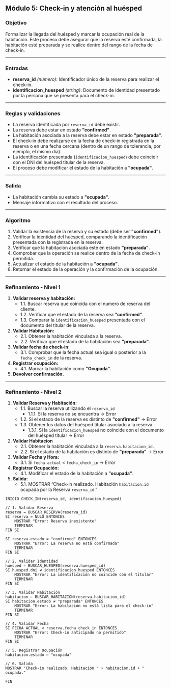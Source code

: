 ## Módulo 5: Check-in y atención al huésped

### Objetivo
Formalizar la llegada del huésped y marcar la ocupación real de la habitación. Este proceso debe asegurar que la reserva esté confirmada, la habitación esté preparada y se realice dentro del rango de la fecha de check-in.

---

### Entradas

- **reserva_id** *(número)*: Identificador único de la reserva para realizar el check-in.
- **identificacion_huesped** *(string)*: Documento de identidad presentado por la persona que se presenta para el check-in.
---

### Reglas y validaciones

- La reserva identificada por `reserva_id` debe existir.
- La reserva debe estar en estado **"confirmed"**.
- La habitación asociada a la reserva debe estar en estado **"preparada"**.
- El check-in debe realizarse en la fecha de check-in registrada en la reserva o en una fecha cercana (dentro de un rango de tolerancia, por ejemplo, el mismo día).
- La identificación presentada (`identificacion_huesped`) debe coincidir con el DNI del huésped titular de la reserva.
- El proceso debe modificar el estado de la habitación a **"ocupada"**.
---

### Salida

- La habitación cambia su estado a **"ocupada"**.
- Mensaje informativo con el resultado del proceso.
---

### Algoritmo

1. Validar la existencia de la reserva y su estado (debe ser **"confirmed"**).
2. Verificar la identidad del huésped, comparando la identificación presentada con la registrada en la reserva.
3. Verificar que la habitación asociada esté en estado **"preparada"**.
4. Comprobar que la operación se realice dentro de la fecha de check-in permitida.
5. Actualizar el estado de la habitación a **"ocupada"**.
6. Retornar el estado de la operación y la confirmación de la ocupación.
---

### Refinamiento - Nivel 1

1.  **Validar reserva y habitación:**
    * 1.1. Buscar reserva que coincida con el numero de reserva del cliente.
    * 1.2. Verificar que el estado de la reserva sea **"confirmed"**.
    * 1.3. Comparar la `identificacion_huesped` presentada con el documento del titular de la reserva.
2.  **Validar Habitación:**
    * 2.1. Obtener la habitación vinculada a la reserva.
    * 2.2. Verificar que el estado de la habitación sea **"preparada"**.
3.  **Validar fecha de check-in:**
    * 3.1. Comprobar que la fecha actual sea igual o posterior a la `fecha_check_in` de la reserva.
4.  **Registrar ocupación:**
    * 4.1. Marcar la habitación como **"Ocupada"**.
5.  **Devolver confirmación.**
---

### Refinamiento - Nivel 2

1.  **Validar Reserva y Habitación:**
    * 1.1. Buscar la reserva utilizando el `reserva_id`
        * 1.1.1. Si la reserva no se encuentra → Error
    * 1.2. Si el estado de la reserva es distinto de **"confirmed"** → Error
    * 1.3. Obtener los datos del huésped titular asociado a la reserva.
        * 1.3.1. Si la `identificacion_huesped` no coincide con el documento del huésped titular → Error
2.  **Validar Habitacion**
    * 2.1. Obtener la habitación vinculada a la `reserva.habitacion_id`.
    * 2.2. Si el estado de la habitación es distinto de **"preparada"** → Error
3.  **Validar Fecha y Hora:**
    * 3.1. Si `fecha actual` < `fecha_check_in` → Error
4.  **Registrar Ocupación:**
    * 4.1. Modificar el estado de la habitación a **"ocupada"**.
5.  **Salida:**
    * 5.1. MOSTRAR ”Check-in realizado. Habitación `habitacion.id` ocupada por la Reserva `reserva_id`.”
  

```pseudo
INICIO CHECK_IN(reserva_id, identificacion_huesped)

// 1. Validar Reserva
reserva ← BUSCAR_RESERVA(reserva_id)
SI reserva = NULO ENTONCES
    MOSTRAR "Error: Reserva inexistente"
    TERMINAR
FIN SI

SI reserva.estado ≠ "confirmed" ENTONCES
    MOSTRAR "Error: La reserva no está confirmada"
    TERMINAR
FIN SI

// 2. Validar Identidad
huesped ← BUSCAR_HUESPED(reserva.huesped_id)
SI huesped.dni ≠ identificacion_huesped ENTONCES
    MOSTRAR "Error: La identificación no coincide con el titular"
    TERMINAR
FIN SI

// 3. Validar Habitación
habitacion ← BUSCAR_HABITACION(reserva.habitacion_id)
SI habitacion.estado ≠ "preparada" ENTONCES
    MOSTRAR "Error: La habitación no está lista para el check-in"
    TERMINAR
FIN SI

// 4. Validar Fecha
SI FECHA_ACTUAL < reserva.fecha_check_in ENTONCES
    MOSTRAR "Error: Check-in anticipado no permitido"
    TERMINAR
FIN SI

// 5. Registrar Ocupación
habitacion.estado ← "ocupada"

// 6. Salida
MOSTRAR "Check-in realizado. Habitación " + habitacion.id + " ocupada."

FIN
```
